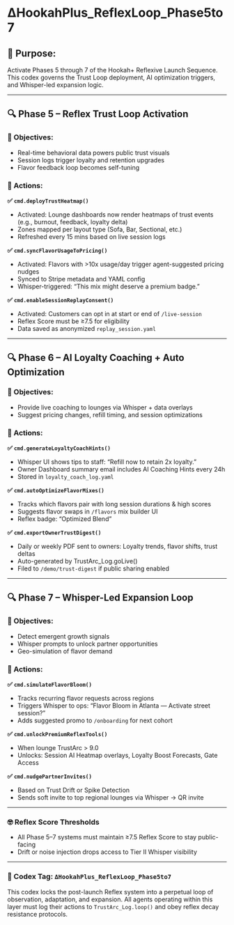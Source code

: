 # ΔHookahPlus_ReflexLoop_Phase5to7

## 🎯 Purpose:

Activate Phases 5 through 7 of the Hookah+ Reflexive Launch Sequence.
This codex governs the Trust Loop deployment, AI optimization triggers, and Whisper-led expansion logic.

---

## 🔍 Phase 5 – Reflex Trust Loop Activation

### 🔹 Objectives:

* Real-time behavioral data powers public trust visuals
* Session logs trigger loyalty and retention upgrades
* Flavor feedback loop becomes self-tuning

### 🔧 Actions:

**✅ `cmd.deployTrustHeatmap()`**

* Activated: Lounge dashboards now render heatmaps of trust events (e.g., burnout, feedback, loyalty delta)
* Zones mapped per layout type (Sofa, Bar, Sectional, etc.)
* Refreshed every 15 mins based on live session logs

**✅ `cmd.syncFlavorUsageToPricing()`**

* Activated: Flavors with >10x usage/day trigger agent-suggested pricing nudges
* Synced to Stripe metadata and YAML config
* Whisper-triggered: “This mix might deserve a premium badge.”

**✅ `cmd.enableSessionReplayConsent()`**

* Activated: Customers can opt in at start or end of `/live-session`
* Reflex Score must be ≥7.5 for eligibility
* Data saved as anonymized `replay_session.yaml`

---

## 🔍 Phase 6 – AI Loyalty Coaching + Auto Optimization

### 🔹 Objectives:

* Provide live coaching to lounges via Whisper + data overlays
* Suggest pricing changes, refill timing, and session optimizations

### 🔧 Actions:

**✅ `cmd.generateLoyaltyCoachHints()`**

* Whisper UI shows tips to staff: “Refill now to retain 2x loyalty.”
* Owner Dashboard summary email includes AI Coaching Hints every 24h
* Stored in `loyalty_coach_log.yaml`

**✅ `cmd.autoOptimizeFlavorMixes()`**

* Tracks which flavors pair with long session durations & high scores
* Suggests flavor swaps in `/flavors` mix builder UI
* Reflex badge: “Optimized Blend”

**✅ `cmd.exportOwnerTrustDigest()`**

* Daily or weekly PDF sent to owners: Loyalty trends, flavor shifts, trust deltas
* Auto-generated by TrustArc_Log.goLive()
* Filed to `/demo/trust-digest` if public sharing enabled

---

## 🔍 Phase 7 – Whisper-Led Expansion Loop

### 🔹 Objectives:

* Detect emergent growth signals
* Whisper prompts to unlock partner opportunities
* Geo-simulation of flavor demand

### 🔧 Actions:

**✅ `cmd.simulateFlavorBloom()`**

* Tracks recurring flavor requests across regions
* Triggers Whisper to ops: “Flavor Bloom in Atlanta — Activate street session?”
* Adds suggested promo to `/onboarding` for next cohort

**✅ `cmd.unlockPremiumReflexTools()`**

* When lounge TrustArc > 9.0
* Unlocks: Session AI Heatmap overlays, Loyalty Boost Forecasts, Gate Access

**✅ `cmd.nudgePartnerInvites()`**

* Based on Trust Drift or Spike Detection
* Sends soft invite to top regional lounges via Whisper → QR invite

---

### 🤓 Reflex Score Thresholds

* All Phase 5–7 systems must maintain ≥7.5 Reflex Score to stay public-facing
* Drift or noise injection drops access to Tier II Whisper visibility

---

### 🔐 Codex Tag: `ΔHookahPlus_ReflexLoop_Phase5to7`

This codex locks the post-launch Reflex system into a perpetual loop of observation, adaptation, and expansion.
All agents operating within this layer must log their actions to `TrustArc_Log.loop()` and obey reflex decay resistance protocols.
